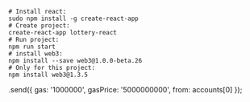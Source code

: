 ```shell
# Install react:
sudo npm install -g create-react-app
# Create project:
create-react-app lottery-react
# Run project:
npm run start
# install web3:
npm install --save web3@1.0.0-beta.26
# Only for this project:
npm install web3@1.3.5
```

.send({ gas: '1000000', gasPrice: '5000000000', from: accounts[0] });